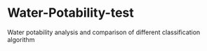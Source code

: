 # Water-Potability-test
Water potability analysis and comparison of different classification algorithm
